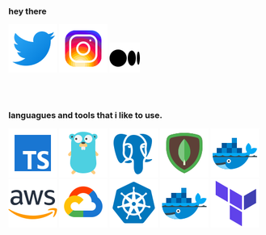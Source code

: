 ### hey there

<code><img  alt="twitter" src="https://raw.githubusercontent.com/lleonesouza/lleonesouza/main/icons/twitter.svg" /></code>
<code><img  alt="instagram" src="https://raw.githubusercontent.com/lleonesouza/lleonesouza/main/icons/instagram.svg" /></code>
<code><img  alt="medium" src="https://raw.githubusercontent.com/lleonesouza/lleonesouza/main/icons/medium.svg" /></code>

<!-- <code><img  alt="code" src="https://raw.githubusercontent.com/lleonesouza/lleonesouza</code>main/code.gif"</code>
 /> -->

<br />
<br />

### languagues and tools that i like to use.

<code><img  alt="typescript" src="https://raw.githubusercontent.com/lleonesouza/lleonesouza/main/icons/typescript.svg" /></code>
<code><img  alt="golang" src="https://raw.githubusercontent.com/lleonesouza/lleonesouza/main/icons/golang.svg" /></code>
<code><img  alt="postgresql" src="https://raw.githubusercontent.com/lleonesouza/lleonesouza/main/icons/postgresql.svg" /></code>
<code><img  alt="mongodb" src="https://raw.githubusercontent.com/lleonesouza/lleonesouza/main/icons/mongodb.svg" /></code>
<code><img  alt="docker" src="https://raw.githubusercontent.com/lleonesouza/lleonesouza/main/icons/docker.svg" /></code>
<code><img  alt="aws" src="https://raw.githubusercontent.com/lleonesouza/lleonesouza/main/icons/aws.svg" /></code>
<code><img  alt="gcloud" src="https://raw.githubusercontent.com/lleonesouza/lleonesouza/main/icons/gcloud.svg" /></code>
<code><img  alt="kubernetes" src="https://raw.githubusercontent.com/lleonesouza/lleonesouza/main/icons/kubernetes.svg" /></code>
<code><img  alt="docker" src="https://raw.githubusercontent.com/lleonesouza/lleonesouza/main/icons/docker.svg" /></code>
<code><img  alt="terraform" src="https://raw.githubusercontent.com/lleonesouza/lleonesouza/main/icons/terraform.svg" /></code>



<!-- <a href="https://www.buymeacoffee.com/lleonesouza" target="_blank"><img src="https://cdn.buymeacoffee.com/buttons/v2/default-red.png" alt="by me a coffe" width="100" ></a> -->


